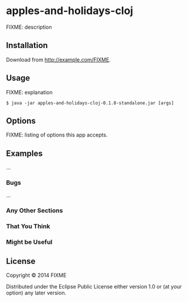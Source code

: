 # apples-and-holidays-cloj

FIXME: description

## Installation

Download from http://example.com/FIXME.

## Usage

FIXME: explanation

    $ java -jar apples-and-holidays-cloj-0.1.0-standalone.jar [args]

## Options

FIXME: listing of options this app accepts.

## Examples

...

### Bugs

...

### Any Other Sections
### That You Think
### Might be Useful

## License

Copyright © 2014 FIXME

Distributed under the Eclipse Public License either version 1.0 or (at
your option) any later version.
